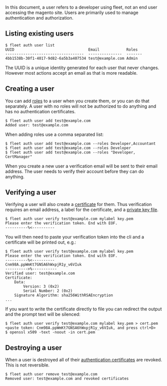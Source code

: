 In this document, a user refers to a developer using fleet, not an end user accessing the magento site. Users are primarily used to manage authentication and authorization.

Listing existing users
----

```
$ fleet auth user list
UUID                                 Email            Roles
-----------------------------------  ---------------  -------
4bb1538b-30f1-4017-9d82-6a5b3a407534 test@example.com Admin
```

The UUID is a unique identity generated for each user that never changes. However most actions accept an email as that is more readable.

Creating a user
----

You can add [roles](/how-to/manage-roles) to a user when you create them, or you can do that separately. A user with no roles will not be authorized to do anything and has no authentication certificates.

```
$ fleet auth user add test@example.com
Added user: test@example.com
```

When adding roles use a comma separated list:

```
$ fleet auth user add test@example.com --roles Developer,Accountant
$ fleet auth user add test@example.com --roles Developer
$ fleet auth user add test@example.com --roles "Developer, CertManager"
```

When you create a new user a verification email will be sent to their email address. The user needs to verify their account before they can do anything.

Verifying a user
----

Verifying a user will also create a [certificate](/how-to/manage-certs) for them. Thus verification requires an email address, a label for the certificate, and a [private key file](/how-to/manage-certs#creating-an-auth-cert).

```
$ fleet auth user verify test@example.com mylabel key.pem
Please enter the verification token. End with EOF.
----------%<----------
```

You will then need to paste your verification token into the cli and a certificate will be printed out, e.g.:
```
$ fleet auth user verify test@example.com mylabel key.pem
Please enter the verification token. End with EOF.
----------%<----------
Cnm98A.ppWmKt7GNSA6hWxpjR1y_v6VIuk
---------->%-----------
Verified user: test@example.com
Certificate:
    Data:
        Version: 3 (0x2)
        Serial Number: 2 (0x2)
    Signature Algorithm: sha256WithRSAEncryption
...
```

If you want to write the certificate directly to file you can redirect the output and the prompt text will be silenced:

```
$ fleet auth user verify test@example.com mylabel key.pem > cert.pem
<paste token: Cnm98A.ppWmKt7GNSA6hWxpjR1y_v6VIuk, and press ctrl+D>
$ openssl x509 -text -noout -in cert.pem
```

Destroying a user
----

When a user is destroyed all of their [authentication certificates](/how-to/manage-certs) are revoked. This is not reversible.

```
$ fleet auth user remove test@example.com
Removed user: test@example.com and revoked certificates
```
